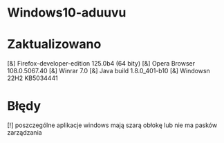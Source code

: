 # Windows10-aduuvu

# Zaktualizowano
[&] Firefox-developer-edition 125.0b4 (64 bity)
[&] Opera Browser 108.0.5067.40
[&] Winrar 7.0
[&] Java build 1.8.0_401-b10
[&] Windowsn 22H2 KB5034441

# Błędy
[!] poszczególne aplikacje windows mają szarą obłokę lub nie ma  pasków zarządzania
